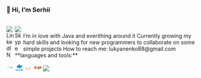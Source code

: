 


### 👋 Hi, I’m Serhii
<br />
<a href="https://www.linkedin.com/in/serhiilukianenko/">
  <img align="left" alt="LinkedIN" width="22px" src="https://raw.githubusercontent.com/peterthehan/peterthehan/master/assets/linkedin.svg" />
  <a href="https://join.skype.com/invite/BMJ2StTMqWdi">
  <img align="left" alt="Skype" width="22px" src="https://cdn.worldvectorlogo.com/logos/skype-3.svg" />
</a>



<br />
I’m in love with Java and everithing around it
Currently growing my hard skills and looking  for new programmers to collaborate on some simple projects
How to reach me: lukyanenko88@gmail.com
 <br />
**languages and tools:**  

<code><img height="20" src="https://raw.githubusercontent.com/github/explore/80688e429a7d4ef2fca1e82350fe8e3517d3494d/topics/java/java.png"></code>
<code><img height="20" src="https://raw.githubusercontent.com/github/explore/80688e429a7d4ef2fca1e82350fe8e3517d3494d/topics/docker/docker.png"></code>
<code><img height="20" src="https://raw.githubusercontent.com/github/explore/80688e429a7d4ef2fca1e82350fe8e3517d3494d/topics/mysql/mysql.png"></code>
<code><img height="20" src="https://raw.githubusercontent.com/github/explore/80688e429a7d4ef2fca1e82350fe8e3517d3494d/topics/git/git.png"></code>
<img height="20" src="https://upload.wikimedia.org/wikipedia/commons/2/29/Postgresql_elephant.svg">
